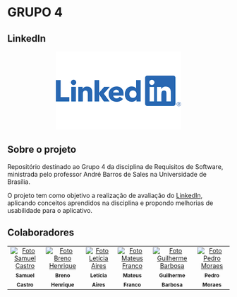 # GRUPO 4

## LinkedIn

<center>

   ![Logo do LinkedIn](docs/assets/linkedin.png)
</center>

##  Sobre o projeto

Repositório destinado ao Grupo 4 da disciplina de Requisitos de Software, ministrada pelo professor André Barros de Sales na Universidade de Brasília.

O projeto tem como objetivo a realização de avaliação do [LinkedIn](https://br.linkedin.com/), aplicando conceitos aprendidos na disciplina e propondo melhorias de usabilidade para o aplicativo.

## Colaboradores

<table>
  <tr>
    <td align="center">
      <a href="#">
        <img src="https://avatars.githubusercontent.com/u/107417831?v=4" width="100px;" alt="Foto Samuel Castro"/><br>
        <sub>
          <b>Samuel Castro</b>
        </sub>
      </a>
    </td>
    <td align="center">
      <a href="#">
        <img src="https://avatars.githubusercontent.com/u/81342329?v=4" width="100px;" alt="Foto Breno Henrique"/><br>
        <sub>
          <b>Breno Henrique</b>
        </sub>
      </a>
    </td>
    <td align="center">
      <a href="#">
        <img src="https://avatars.githubusercontent.com/u/72623771?v=4" width="100px;" alt="Foto Letícia Aires"/><br>
        <sub>
          <b>Letícia Aires</b>
        </sub>
      </a>
    </td>
    <td align="center">
      <a href="#">
        <img src="https://avatars.githubusercontent.com/u/71900095?v=4" width="100px;" alt="Foto Mateus Franco"/><br>
        <sub>
          <b>Mateus Franco</b>
        </sub>
      </a>
      <td align="center">
      <a href="#">
        <img src= "https://avatars.githubusercontent.com/u/88190414?v=4"  width="100px;" alt="Foto Guilherme Barbosa"/><br>
        <sub>
          <b>Guilherme Barbosa</b>
        </sub>
      </a>
    <td align="center">
      <a href="#">
        <img src="https://avatars.githubusercontent.com/u/78734372?v=4" width="100px;" alt="Foto Pedro Moraes"/><br>
        <sub>
          <b>Pedro Moraes</b>
        </sub>
      </a>
    

<br/>
